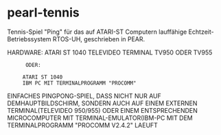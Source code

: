 # pearl-tennis
Tennis-Spiel "Ping" für das auf ATARI-ST Computern lauffähige Echtzeit-Betriebssystem RTOS-UH, geschrieben in PEAR.

HARDWARE: ATARI ST 1040
          TELEVIDEO TERMINAL TV950 ODER TV955

          ODER: 

         ATARI ST 1040
         IBM PC MIT TERMINALPROGRAMM "PROCOMM"

EINFACHES PINGPONG-SPIEL, DASS NICHT NUR AUF DEMHAUPTBILDSCHIRM, SONDERN AUCH AUF EINEM EXTERNEN TERMINAL(TELEVIDEO 950/955) ODER EINEM ENTSPRECHENDEN MICROCOMPUTER MIT TERMINAL-EMULATOR(IBM-PC MIT DEM TERMINALPROGRAMM "PROCOMM V2.4.2" LAEUFT
